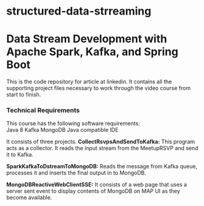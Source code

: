 # structured-data-strreaming
# Data Stream Development with Apache Spark, Kafka, and Spring Boot
This is the code repository for article at linkedin. It contains all the supporting project files necessary to work through the video course from start to finish.
### Technical Requirements
This course has the following software requirements:<br/>
Java 8
Kafka
MongoDB
Java compatible IDE

It consists of three projects.
__CollectRsvpsAndSendToKafka:__
This program acts as a collector. It reads the input stream from the MeetupRSVP and send it to Kafka.

__SparkKafkaToDstreamToMongoDB:__
Reads the message from Kafka queue, processes it and inserts the final output in to MongoDB.

__MongoDBReactiveWebClientSSE:__
It consists of a web page that uses a server sent event to display contents of MongoDB on MAP UI as they become available.


